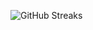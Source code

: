 ![GitHub Streaks](https://github-streaks-mqc9.onrender.com/streak/happilli/image?theme=midnight&cache_bust=1742902095)
